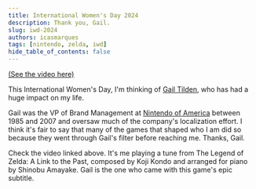 ```yaml
---
title: International Women's Day 2024
description: Thank you, Gail.
slug: iwd-2024
authors: icasmarques
tags: [nintendo, zelda, iwd]
hide_table_of_contents: false
---
```


[(See the video here)](https://www.linkedin.com/posts/icasm_nintendo-zelda-iwd2024-activity-7171926966823038976-B-CE?utm_source=share&utm_medium=member_desktop)

This International Women's Day, I'm thinking of [Gail Tilden](https://www.linkedin.com/in/gail-tilden-a6a3295/), who has had a huge impact on my life.

Gail was the VP of Brand Management at [Nintendo of America](https://www.linkedin.com/company/nintendo) between 1985 and 2007 and oversaw much of the company's localization effort. I think it's fair to say that many of the games that shaped who I am did so because they went through Gail's filter before reaching me. Thanks, Gail.

Check the video linked above. It's me playing a tune from The Legend of Zelda: A Link to the Past, composed by Koji Kondo and arranged for piano by Shinobu Amayake. Gail is the one who came with this game's epic subtitle.
